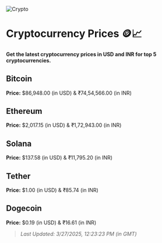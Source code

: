 
![Crypto](https://www.techguide.com.au/wp-content/uploads/2020/11/crypto3.jpeg)

# Cryptocurrency Prices 🪙📈

#### Get the latest cryptocurrency prices in USD and INR for top 5 cryptocurrencies.

## Bitcoin

**Price:** $86,948.00 (in USD) & ₹74,54,566.00 (in INR)

## Ethereum

**Price:** $2,017.15 (in USD) & ₹1,72,943.00 (in INR)

## Solana

**Price:** $137.58 (in USD) & ₹11,795.20 (in INR)

## Tether

**Price:** $1.00 (in USD) & ₹85.74 (in INR)

## Dogecoin

**Price:** $0.19 (in USD) & ₹16.61 (in INR)

> _Last Updated: 3/27/2025, 12:23:23 PM (in GMT)_
